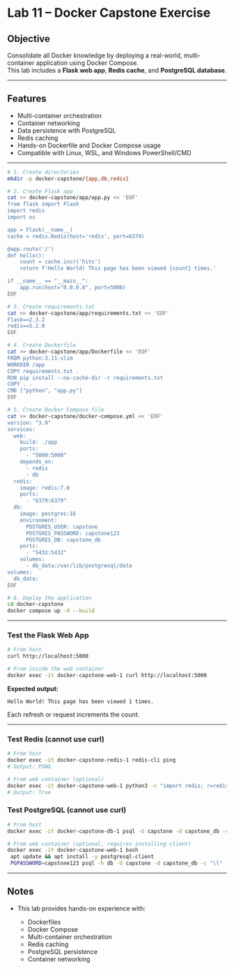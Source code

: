 # Lab 11 – Docker Capstone Exercise

## Objective
Consolidate all Docker knowledge by deploying a real-world, multi-container application using Docker Compose.  
This lab includes a **Flask web app**, **Redis cache**, and **PostgreSQL database**.

---

## Features
- Multi-container orchestration
- Container networking
- Data persistence with PostgreSQL
- Redis caching
- Hands-on Dockerfile and Docker Compose usage
- Compatible with Linux, WSL, and Windows PowerShell/CMD

---

```bash
# 1. Create directories
mkdir -p docker-capstone/{app,db,redis}

# 2. Create Flask app
cat >> docker-capstone/app/app.py << 'EOF'
from flask import Flask
import redis
import os

app = Flask(__name__)
cache = redis.Redis(host='redis', port=6379)

@app.route('/')
def hello():
    count = cache.incr('hits')
    return f'Hello World! This page has been viewed {count} times.'

if __name__ == "__main__":
    app.run(host="0.0.0.0", port=5000)
EOF

# 3. Create requirements.txt
cat >> docker-capstone/app/requirements.txt << 'EOF'
Flask==2.3.2
redis==5.2.0
EOF

# 4. Create Dockerfile
cat >> docker-capstone/app/Dockerfile << 'EOF'
FROM python:3.11-slim
WORKDIR /app
COPY requirements.txt .
RUN pip install --no-cache-dir -r requirements.txt
COPY . .
CMD ["python", "app.py"]
EOF

# 5. Create Docker Compose file
cat >> docker-capstone/docker-compose.yml << 'EOF'
version: "3.9"
services:
  web:
    build: ./app
    ports:
      - "5000:5000"
    depends_on:
      - redis
      - db
  redis:
    image: redis:7.0
    ports:
      - "6379:6379"
  db:
    image: postgres:16
    environment:
      POSTGRES_USER: capstone
      POSTGRES_PASSWORD: capstone123
      POSTGRES_DB: capstone_db
    ports:
      - "5432:5432"
    volumes:
      - db_data:/var/lib/postgresql/data
volumes:
  db_data:
EOF

# 6. Deploy the application
cd docker-capstone
docker compose up -d --build
````

---

### Test the Flask Web App

```bash
# From host
curl http://localhost:5000

# From inside the web container
docker exec -it docker-capstone-web-1 curl http://localhost:5000
```

**Expected output:**

```
Hello World! This page has been viewed 1 times.
```

Each refresh or request increments the count.

---

###  Test Redis (cannot use curl)

```bash
# From host
docker exec -it docker-capstone-redis-1 redis-cli ping
# Output: PONG

# From web container (optional)
docker exec -it docker-capstone-web-1 python3 -c "import redis; r=redis.Redis(host='redis'); print(r.ping())"
# Output: True
```

### Test PostgreSQL (cannot use curl)

```bash
# From host
docker exec -it docker-capstone-db-1 psql -U capstone -d capstone_db -c "\l"

# From web container (optional, requires installing client)
docker exec -it docker-capstone-web-1 bash
 apt update && apt install -y postgresql-client
 PGPASSWORD=capstone123 psql -h db -U capstone -d capstone_db -c "\l"

```
---

## Notes

* This lab provides hands-on experience with:

  * Dockerfiles
  * Docker Compose
  * Multi-container orchestration
  * Redis caching
  * PostgreSQL persistence
  * Container networking
